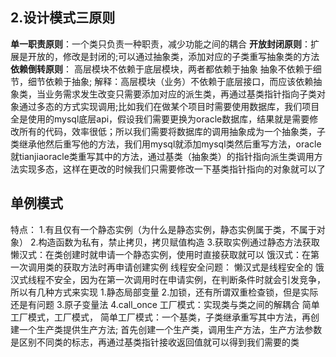## 2.设计模式三原则
**单一职责原则**：一个类只负责一种职责，减少功能之间的耦合
**开放封闭原则**：扩展是开放的，修改是封闭的;可以通过抽象类，添加对应的子类重写抽象类的方法
**依赖倒转原则**：
高层模块不依赖于底层模块，两者都依赖于抽象
抽象不依赖于细节，细节依赖于抽象;
解释：高层模块（业务）不依赖于底层接口，而应该依赖抽象类，当业务需求发生改变只需要添加对应的派生类，再通过基类指针指向子类对象通过多态的方式实现调用;比如我们在做某个项目时需要使用数据库，我们项目全是使用的mysql底层api，假设我们需要更换为oracle数据库，结果就是需要修改所有的代码，效率很低；所以我们需要将数据库的调用抽象成为一个抽象类，子类继承他然后重写他的方法，我们用mysql就添加mysql类然后重写方法，oracle就tianjiaoracle类重写其中的方法，通过基类（抽象类）的指针指向派生类调用方法实现多态，这样在更改的时候我们只需要修改一下基类指针指向的对象就可以了

## 单例模式
特点：
1.有且仅有一个静态实例（为什么是静态实例，静态实例属于类，不属于对象）
2.构造函数为私有，禁止拷贝，拷贝赋值构造
3.获取实例通过静态方法获取
懒汉式：在类创建时就申请一个静态实例，使用时直接获取就可以
饿汉式：在第一次调用类的获取方法时再申请创建实例
线程安全问题：
懒汉式是线程安全的
饿汉式线程不安全，因为在第一次调用时在申请实例，在判断条件时就会引发竞争，所以有几种方式来实现
1.静态局部变量
2.加锁，还有所谓双重检查锁，但是实际还是有问题
3.原子变量法
4.call_once
工厂模式：实现类与类之间的解耦合
简单工厂模式，工厂模式，
简单工厂模式：一个基类，子类继承重写其中方法，再创建一个生产类提供生产方法;
首先创建一个生产类，调用生产方法，生产方法参数是区别不同类的标志，再通过基类指针接收返回值就可以得到我们需要的类
